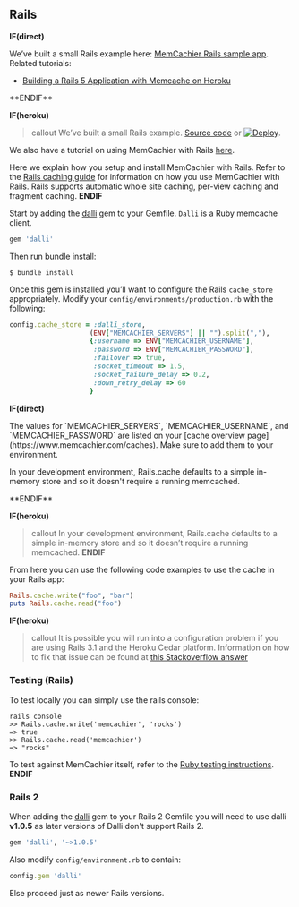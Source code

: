 
## Rails

**IF(direct)**
<p class="alert alert-info">
We’ve built a small Rails example here:
<a href="https://github.com/memcachier/examples-rails">MemCachier Rails sample app</a>.
<br>
Related tutorials:
<ul>
  <li><a href="https://devcenter.heroku.com/articles/building-a-rails-3-application-with-memcache">Building a Rails 5 Application with Memcache on Heroku</a></li>
</ul>
</p>
**ENDIF**

**IF(heroku)**
>callout
>We’ve built a small Rails example.
><a class="github-source-code" href="https://github.com/memcachier/examples-rails">Source code</a> or
>[![Deploy](https://www.herokucdn.com/deploy/button.png)](https://heroku.com/deploy?template=https://github.com/memcachier/examples-rails).

We also have a tutorial on using MemCachier with Rails
[here](building-a-rails-3-application-with-memcache).

Here we explain how you setup and install MemCachier with Rails. Refer
to the [Rails caching
guide](http://guides.rubyonrails.org/caching_with_rails.html)
for information on how you use MemCachier with Rails. Rails supports
automatic whole site caching, per-view caching and fragment caching.
**ENDIF**

Start by adding the [dalli](https://github.com/mperham/dalli) gem to your
Gemfile. `Dalli` is a Ruby memcache client.

```ruby
gem 'dalli'
```

Then run bundle install:

```term
$ bundle install
```

Once this gem is installed you’ll want to configure the Rails `cache_store`
appropriately. Modify your `config/environments/production.rb` with the
following:

```ruby
config.cache_store = :dalli_store,
                    (ENV["MEMCACHIER_SERVERS"] || "").split(","),
                    {:username => ENV["MEMCACHIER_USERNAME"],
                     :password => ENV["MEMCACHIER_PASSWORD"],
                     :failover => true,
                     :socket_timeout => 1.5,
                     :socket_failure_delay => 0.2,
                     :down_retry_delay => 60
                    }
```

**IF(direct)**
<p class="alert alert-info">
The values for `MEMCACHIER_SERVERS`, `MEMCACHIER_USERNAME`, and
`MEMCACHIER_PASSWORD` are listed on your
[cache overview page](https://www.memcachier.com/caches). Make sure to add them
to your environment.
</p>

<p class="alert alert-info">
In your development environment, Rails.cache defaults to a simple
in-memory store and so it doesn't require a running memcached.
</p>
**ENDIF**

**IF(heroku)**
>callout
>In your development environment, Rails.cache defaults to a simple
>in-memory store and so it doesn’t require a running memcached.
**ENDIF**

From here you can use the following code examples to use the cache in your
Rails app:

```ruby
Rails.cache.write("foo", "bar")
puts Rails.cache.read("foo")
```

**IF(heroku)**
>callout
>It is possible you will run into a configuration problem if you are
>using Rails 3.1 and the Heroku Cedar platform. Information on how to
>fix that issue can be found at [this Stackoverflow
>answer](http://stackoverflow.com/questions/6458947/rails-3-1-heroku-cedar-static-image-assets-are-not-being-served)

### Testing (Rails)

To test locally you can simply use the rails console:

```term
rails console
>> Rails.cache.write('memcachier', 'rocks')
=> true
>> Rails.cache.read('memcachier')
=> "rocks"
```

To test against MemCachier itself, refer to the [Ruby testing
instructions](#testing-ruby).
**ENDIF**

### Rails 2

When adding the [dalli](https://github.com/mperham/dalli) gem to your Rails 2
Gemfile you will need to use dalli **v1.0.5** as later versions of Dalli don't
support Rails 2.

```ruby
gem 'dalli', '~>1.0.5'
```

Also modify `config/environment.rb` to contain:

```ruby
config.gem 'dalli'
```

Else proceed just as newer Rails versions.
